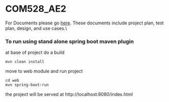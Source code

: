 # COM528_AE2

For Documents please go [here](docs). These documents include project plan, test plan, design, and use cases.\


### To run using stand alone spring boot maven plugin

at base of project do a build
```
mvn clean install
```
move to web module and run project
```
cd web
mvn spring-boot:run
```
the project will be served at http://localhost:8080/index.html




